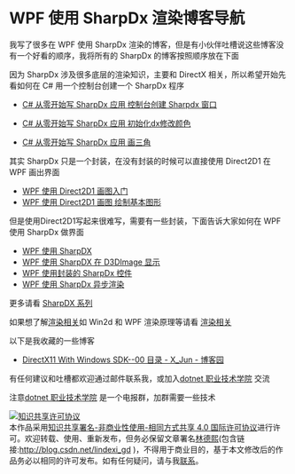 # WPF 使用 SharpDx 渲染博客导航

我写了很多在 WPF 使用 SharpDx 渲染的博客，但是有小伙伴吐槽说这些博客没有一个好看的顺序，我将所有的 SharpDx 的博客按照顺序放在下面

<!--more-->
<!-- csdn -->

因为 SharpDx 涉及很多底层的渲染知识，主要和 DirectX 相关，所以希望开始先看如何在 C# 用一个控制台创建一个 SharpDx 程序

- [C# 从零开始写 SharpDx 应用 控制台创建 Sharpdx 窗口](https://blog.lindexi.com/post/c-%E4%BB%8E%E9%9B%B6%E5%BC%80%E5%A7%8B%E5%86%99-sharpdx-%E5%BA%94%E7%94%A8-%E6%8E%A7%E5%88%B6%E5%8F%B0%E5%88%9B%E5%BB%BA-sharpdx-%E7%AA%97%E5%8F%A3 )

- [C# 从零开始写 SharpDx 应用 初始化dx修改颜色](https://blog.csdn.net/lindexi_gd/article/details/82114907 )

- [C# 从零开始写 SharpDx 应用 画三角](https://blog.lindexi.com/post/c-%E4%BB%8E%E9%9B%B6%E5%BC%80%E5%A7%8B%E5%86%99-sharpdx-%E5%BA%94%E7%94%A8-%E7%94%BB%E4%B8%89%E8%A7%92 )

其实 SharpDx 只是一个封装，在没有封装的时候可以直接使用 Direct2D1 在 WPF 画出界面

- [WPF 使用 Direct2D1 画图入门](https://lindexi.oschina.io/lindexi/post/WPF-%E4%BD%BF%E7%94%A8-Direct2D1-%E7%94%BB%E5%9B%BE%E5%85%A5%E9%97%A8.html )
- [WPF 使用 Direct2D1 画图 绘制基本图形](https://lindexi.oschina.io/lindexi/post/WPF-%E4%BD%BF%E7%94%A8-Direct2D1-%E7%94%BB%E5%9B%BE-%E7%BB%98%E5%88%B6%E5%9F%BA%E6%9C%AC%E5%9B%BE%E5%BD%A2.html )

但是使用Direct2D1写起来很难写，需要有一些封装，下面告诉大家如何在 WPF 使用 SharpDx 做界面

- [WPF 使用 SharpDX](https://blog.lindexi.com/post/wpf-%E4%BD%BF%E7%94%A8-sharpdx )
- [WPF 使用 SharpDX 在 D3DImage 显示](https://blog.lindexi.com/post/wpf-%E4%BD%BF%E7%94%A8-sharpdx-%E5%9C%A8-d3dimage-%E6%98%BE%E7%A4%BA )
- [WPF 使用封装的 SharpDx 控件](https://blog.lindexi.com/post/wpf-%E4%BD%BF%E7%94%A8%E5%B0%81%E8%A3%85%E7%9A%84-sharpdx-%E6%8E%A7%E4%BB%B6 )
- [WPF 使用 SharpDx 异步渲染](https://blog.lindexi.com/post/wpf-%E4%BD%BF%E7%94%A8-sharpdx-%E5%BC%82%E6%AD%A5%E6%B8%B2%E6%9F%93 )

更多请看 [SharpDX 系列](https://blog.lindexi.com/post/sharpdx.html )

如果想了解[渲染相关](https://blog.lindexi.com/post/%E6%B8%B2%E6%9F%93 )如 Win2d 和 WPF 渲染原理等请看 [渲染相关](https://blog.lindexi.com/post/%E6%B8%B2%E6%9F%93 )

以下是我收藏的一些博客

- [DirectX11 With Windows SDK--00 目录 - X_Jun - 博客园](https://www.cnblogs.com/X-Jun/p/9028764.html?tdsourcetag=s_pctim_aiomsg )

有任何建议和吐槽都欢迎通过邮件联系我，或加入[dotnet 职业技术学院](https://t.me/dotnet_campus) 交流

注意[dotnet 职业技术学院](https://t.me/dotnet_campus) 是一个电报群，加群需要一些技术

<a rel="license" href="http://creativecommons.org/licenses/by-nc-sa/4.0/"><img alt="知识共享许可协议" style="border-width:0" src="https://i.creativecommons.org/l/by-nc-sa/4.0/88x31.png" /></a><br />本作品采用<a rel="license" href="http://creativecommons.org/licenses/by-nc-sa/4.0/">知识共享署名-非商业性使用-相同方式共享 4.0 国际许可协议</a>进行许可。欢迎转载、使用、重新发布，但务必保留文章署名[林德熙](http://blog.csdn.net/lindexi_gd)(包含链接:http://blog.csdn.net/lindexi_gd )，不得用于商业目的，基于本文修改后的作品务必以相同的许可发布。如有任何疑问，请与我[联系](mailto:lindexi_gd@163.com)。

